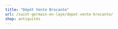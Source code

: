 ```yaml
---
title: "Dépôt Vente Brocante"
url: /saint-germain-en-laye/depot-vente-brocante/
shop: antiquités
---
```


